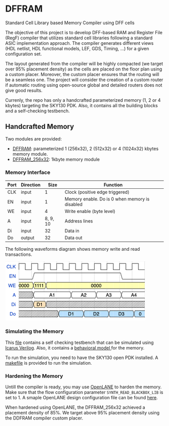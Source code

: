 # DFFRAM
Standard Cell Library based Memory Compiler using DFF cells

The objective of this project is to develop DFF-based RAM and Register File (RegF) compiler that utilizes standard cell libraries following a standard ASIC implementation approach. The compiler generates different views (HDL netlist, HDL functional models, LEF, GDS, Timing, …) for a given configuration set. 

The layout generated from the compiler will be highly compacted (we target over 95% placement density) as the cells are placed on the floor plan using a custom placer. Moreover, the custom placer ensures that the routing will be a seamless one. The project will consider the creation of a custom router if automatic routing using open-source global and detailed routers does not give good results. 

Currenly, the repo has only a handcrafted parameterized memory (1, 2 or 4 kbytes) targeting the SKY130 PDK. Also, it contains all the building blocks and a self-checking testbench. 

## Handcrafted Memory
Two modules are provided:
- [DFFRAM](https://github.com/shalan/DFFRAM/blob/ec4cad3cc4d421492ec9dbf9eb5d70b53d24aa03/Handcrafted/Models/DFFRAM.v#L1 "DFFRAM"): parameterized 1 (256x32), 2 (512x32) or 4 (1024x32) kbytes memory module.
- [DFFRAM_256x32](https://github.com/shalan/DFFRAM/blob/ec4cad3cc4d421492ec9dbf9eb5d70b53d24aa03/Handcrafted/Models/DFFRAM_256x32.v#L1 "DFFRAM_256x32"): 1kbyte memory module

### Memory Interface
| Port  | Direction  | Size  | Function |
| ------------ | ------------ | ------------ |------------ |
| CLK | input  | 1  | Clock (positive edge triggered) |
| EN  | input | 1 | Memory enable. Do is 0 when memory is disabled |
| WE | input  |  4 | Write enable (byte level) |
| A | input  | 8, 9, 10  | Address lines |
| Di  | input  | 32  | Data in |
| Do  | output  | 32  | Data out |


The following waveforms diagram shows memory write and read transactions. 

![Memory waveform](./docs/waveform.png)

### Simulating the Memory
This [file](https://github.com/shalan/DFFRAM/blob/ec4cad3cc4d421492ec9dbf9eb5d70b53d24aa03/Handcrafted/Verification/tb_DFFRAM.v#L1 "file") contains a self checking testbench that can be simulated using [Icarus Verilog](https://iverilog.fandom.com/wiki/Main_Page). Also, it contains a [behavioral model ](https://github.com/shalan/DFFRAM/blob/ec4cad3cc4d421492ec9dbf9eb5d70b53d24aa03/Handcrafted/Verification/tb_DFFRAM.v#L50-L60) for the memory. 

To run the simulation, you need to have the SKY130 open PDK installed. A [makefile](https://github.com/shalan/DFFRAM/blob/97f1ade330a06a4fc2ffbabe576d7cff9f222448/Handcrafted/Verification/Makefile#L1 "makefile") is provided to run the simulation.

### Hardening the Memory
Untill the compiler is ready, you may use [OpenLANE](https://github.com/efabless/openlane "OpenLANE") to harden the memory. Make sure that the flow configuration parameter `SYNTH_READ_BLACKBOX_LIB` is set to 1. A smaple OpenLANE design configuration file can be found [here](https://github.com/shalan/DFFRAM/blob/22d62832ef3b4b1d53bcfc8cb2460ff20d21449f/Handcrafted/OpenLANE/config.tcl#L1 "here").

When hardened using OpenLANE, the DFFRAM_256x32 achieved a placement density of 85%. We target above 95% placement density using the DDFRAM compiler custom placer. 

